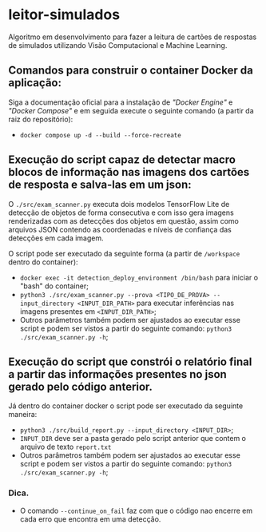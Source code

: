 # leitor-simulados
Algoritmo em desenvolvimento para fazer a leitura de cartões de respostas de simulados utilizando Visão Computacional e Machine Learning.

## Comandos para construir o container Docker da aplicação:
Siga a documentação oficial para a instalação de *"Docker Engine"* e *"Docker Compose"* e em seguida execute o seguinte comando (a partir da raiz do repositório):
- `docker compose up -d --build --force-recreate`

## Execução do script capaz de detectar macro blocos de informação nas imagens dos cartões de resposta e salva-las em um json:
O `./src/exam_scanner.py` executa dois modelos TensorFlow Lite de detecção de objetos de forma consecutiva e com isso gera imagens renderizadas com as detecções dos objetos em questão, assim como arquivos JSON contendo as coordenadas e níveis de confiança das detecções em cada imagem. 

O script pode ser executado da seguinte forma (a partir de `/workspace` dentro do container):
- `docker exec -it detection_deploy_environment /bin/bash` para iniciar o "bash" do container;
- `python3 ./src/exam_scanner.py --prova <TIPO_DE_PROVA> --input_directory <INPUT_DIR_PATH>` para executar inferências nas imagens presentes em `<INPUT_DIR_PATH>`;
- Outros parâmetros também podem ser ajustados ao executar esse script e podem ser vistos a partir do seguinte comando: `python3 ./src/exam_scanner.py -h`;

## Execução do script que constrói o relatório final a partir das informações presentes no json gerado pelo código anterior.
Já dentro do container docker o script pode ser executado da seguinte maneira:
- `python3 ./src/build_report.py --input_directory <INPUT_DIR>`;
- `INPUT_DIR` deve ser a pasta gerado pelo script anterior que contem o arquivo de texto `report.txt`
- Outros parâmetros também podem ser ajustados ao executar esse script e podem ser vistos a partir do seguinte comando: `python3 ./src/exam_scanner.py -h`;

### Dica.
- O comando `--continue_on_fail` faz com que o código nao encerre em cada erro que encontra em uma detecção.
